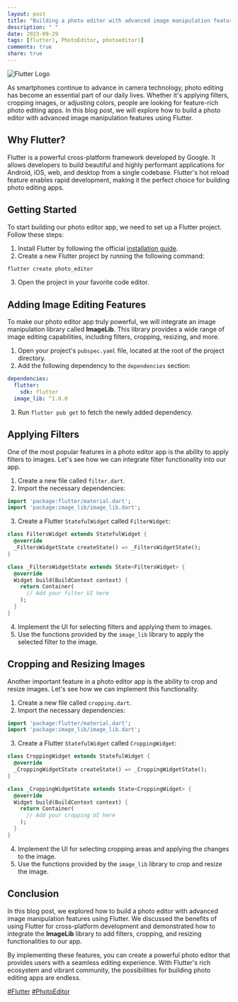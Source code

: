 ```yaml
---
layout: post
title: "Building a photo editor with advanced image manipulation features in Flutter"
description: " "
date: 2023-09-29
tags: [flutter), PhotoEditor, photoeditor)]
comments: true
share: true
---
```


![Flutter Logo](https://flutter.dev/images/flutter-logo-sharing.png)

As smartphones continue to advance in camera technology, photo editing has become an essential part of our daily lives. Whether it's applying filters, cropping images, or adjusting colors, people are looking for feature-rich photo editing apps. In this blog post, we will explore how to build a photo editor with advanced image manipulation features using Flutter.

## Why Flutter?

Flutter is a powerful cross-platform framework developed by Google. It allows developers to build beautiful and highly performant applications for Android, iOS, web, and desktop from a single codebase. Flutter's hot reload feature enables rapid development, making it the perfect choice for building photo editing apps.

## Getting Started

To start building our photo editor app, we need to set up a Flutter project. Follow these steps:

1. Install Flutter by following the official [installation guide](https://flutter.dev/docs/get-started/install).
2. Create a new Flutter project by running the following command:

```bash
flutter create photo_editor
```

3. Open the project in your favorite code editor.

## Adding Image Editing Features

To make our photo editor app truly powerful, we will integrate an image manipulation library called **ImageLib**. This library provides a wide range of image editing capabilities, including filters, cropping, resizing, and more.

1. Open your project's `pubspec.yaml` file, located at the root of the project directory.
2. Add the following dependency to the `dependencies` section:

```yaml
dependencies:
  flutter:
    sdk: flutter
  image_lib: ^1.0.0
```

3. Run `flutter pub get` to fetch the newly added dependency.

## Applying Filters

One of the most popular features in a photo editor app is the ability to apply filters to images. Let's see how we can integrate filter functionality into our app.

1. Create a new file called `filter.dart`.
2. Import the necessary dependencies:

```dart
import 'package:flutter/material.dart';
import 'package:image_lib/image_lib.dart';
```

3. Create a Flutter `StatefulWidget` called `FilterWidget`:

```dart
class FiltersWidget extends StatefulWidget {
  @override
  _FiltersWidgetState createState() => _FiltersWidgetState();
}

class _FiltersWidgetState extends State<FiltersWidget> {
  @override
  Widget build(BuildContext context) {
    return Container(
      // Add your filter UI here
    );
  }
}
```

4. Implement the UI for selecting filters and applying them to images.
5. Use the functions provided by the `image_lib` library to apply the selected filter to the image.

## Cropping and Resizing Images

Another important feature in a photo editor app is the ability to crop and resize images. Let's see how we can implement this functionality.

1. Create a new file called `cropping.dart`.
2. Import the necessary dependencies:

```dart
import 'package:flutter/material.dart';
import 'package:image_lib/image_lib.dart';
```

3. Create a Flutter `StatefulWidget` called `CroppingWidget`:

```dart
class CroppingWidget extends StatefulWidget {
  @override
  _CroppingWidgetState createState() => _CroppingWidgetState();
}

class _CroppingWidgetState extends State<CroppingWidget> {
  @override
  Widget build(BuildContext context) {
    return Container(
      // Add your cropping UI here
    );
  }
}
```

4. Implement the UI for selecting cropping areas and applying the changes to the image.
5. Use the functions provided by the `image_lib` library to crop and resize the image.

## Conclusion

In this blog post, we explored how to build a photo editor with advanced image manipulation features using Flutter. We discussed the benefits of using Flutter for cross-platform development and demonstrated how to integrate the **ImageLib** library to add filters, cropping, and resizing functionalities to our app.

By implementing these features, you can create a powerful photo editor that provides users with a seamless editing experience. With Flutter's rich ecosystem and vibrant community, the possibilities for building photo editing apps are endless.

[#Flutter](#flutter) [#PhotoEditor](#photoeditor)